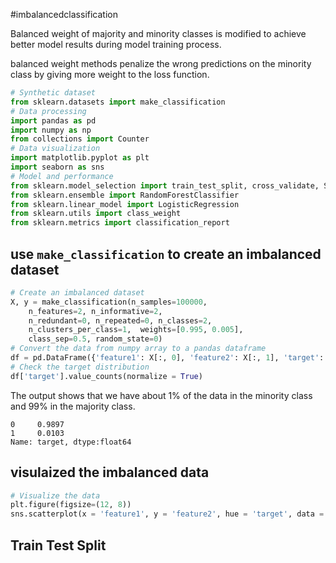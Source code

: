 #imbalancedclassification

Balanced weight of majority and minority classes is modified to achieve better model results during model training process.

balanced weight methods penalize the wrong predictions on the minority class by giving more weight to the loss function.

```python
# Synthetic dataset  
from sklearn.datasets import make_classification
# Data processing  
import pandas as pd  
import numpy as np  
from collections import Counter
# Data visualization  
import matplotlib.pyplot as plt  
import seaborn as sns
# Model and performance  
from sklearn.model_selection import train_test_split, cross_validate, StratifiedKFold  
from sklearn.ensemble import RandomForestClassifier  
from sklearn.linear_model import LogisticRegression  
from sklearn.utils import class_weight  
from sklearn.metrics import classification_report
```

## use `make_classification` to create an imbalanced dataset
```python
# Create an imbalanced dataset  
X, y = make_classification(n_samples=100000, 
	n_features=2, n_informative=2,  
	n_redundant=0, n_repeated=0, n_classes=2, 
	n_clusters_per_class=1,  weights=[0.995, 0.005],
	class_sep=0.5, random_state=0)
# Convert the data from numpy array to a pandas dataframe  
df = pd.DataFrame({'feature1': X[:, 0], 'feature2': X[:, 1], 'target': y})
# Check the target distribution  
df['target'].value_counts(normalize = True)
```
The output shows that we have about 1% of the data in the minority class and 99% in the majority class.
```
0     0.9897
1     0.0103
Name: target, dtype:float64
```

## visulaized the imbalanced data
```python
# Visualize the data  
plt.figure(figsize=(12, 8))  
sns.scatterplot(x = 'feature1', y = 'feature2', hue = 'target', data = df)
```

## Train Test Split


